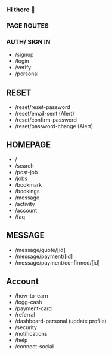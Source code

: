 ### Hi there 👋

### PAGE ROUTES

### AUTH/ SIGN IN
- /signup
- /login
- /verify
- /personal

## RESET
- /reset/reset-password
- /reset/email-sent (Alert)
- /reset/confirm-password
- /reset/password-change (Alert)

## HOMEPAGE
- /
- /search
- /post-job
- /jobs
- /bookmark
- /bookings
- /message
- /activity
- /account
- /faq


## MESSAGE
- /message/quote/[id]
- /message/payment/[id]
- /message/payment/confirmed/[id]


## Account
- /how-to-earn
- /logg-cash
- /payment-card
- /referral
- /dashboard-personal (update profile)
- /security
- /notifications
- /help
- /connect-social

